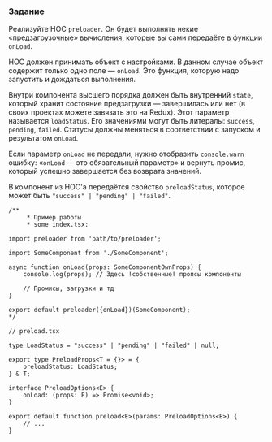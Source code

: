 ### Задание

Реализуйте HOC `preloader`. Он будет выполнять некие «предзагрузочные» вычисления, которые вы сами передаёте в функции `onLoad`.

HOC должен принимать объект с настройками. В данном случае объект содержит только одно поле — `onLoad`. Это функция, которую надо запустить и дождаться выполнения.

Внутри компонента высшего порядка должен быть внутренний `state`, который хранит состояние предзагрузки — завершилась или нет (в своих проектах можете завязать это на Redux). Этот параметр называется `loadStatus`. Его значениями могут быть литералы: `success`, `pending`, `failed`. Статусы должны меняться в соответствии с запуском и результатом `onLoad`.

Если параметр `onLoad` не передали, нужно отобразить `console.warn` ошибку: «`onLoad` —   это обязательный параметр» и вернуть промис, который успешно завершается без возврата значений.

В компонент из HOC'а передаётся свойство `preloadStatus`,  которое может быть `"success" | "pending" | "failed"`. 

```tsx
/**
     * Пример работы
     * some index.tsx:

import preloader from 'path/to/preloader';

import SomeComponent from './SomeComponent';

async function onLoad(props: SomeComponentOwnProps) {
    console.log(props); // Здесь !собственные! пропсы компоненты

    // Промисы, загрузки и тд
}

export default preloader({onLoad})(SomeComponent);
*/

// preload.tsx

type LoadStatus = "success" | "pending" | "failed" | null;

export type PreloadProps<T = {}> = {
    preloadStatus: LoadStatus;
} & T;

interface PreloadOptions<E> {
    onLoad: (props: E) => Promise<void>;
}

export default function preload<E>(params: PreloadOptions<E>) {
    // ...
}

```
